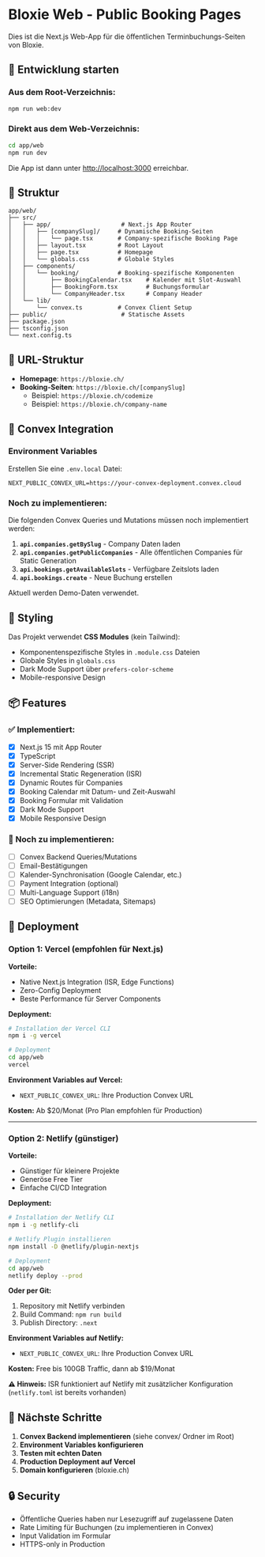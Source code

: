 # Bloxie Web - Public Booking Pages

Dies ist die Next.js Web-App für die öffentlichen Terminbuchungs-Seiten von Bloxie.

## 🚀 Entwicklung starten

### Aus dem Root-Verzeichnis:
```bash
npm run web:dev
```

### Direkt aus dem Web-Verzeichnis:
```bash
cd app/web
npm run dev
```

Die App ist dann unter [http://localhost:3000](http://localhost:3000) erreichbar.

## 📁 Struktur

```
app/web/
├── src/
│   ├── app/                    # Next.js App Router
│   │   ├── [companySlug]/     # Dynamische Booking-Seiten
│   │   │   └── page.tsx       # Company-spezifische Booking Page
│   │   ├── layout.tsx         # Root Layout
│   │   ├── page.tsx           # Homepage
│   │   └── globals.css        # Globale Styles
│   ├── components/
│   │   └── booking/           # Booking-spezifische Komponenten
│   │       ├── BookingCalendar.tsx    # Kalender mit Slot-Auswahl
│   │       ├── BookingForm.tsx        # Buchungsformular
│   │       └── CompanyHeader.tsx      # Company Header
│   └── lib/
│       └── convex.ts          # Convex Client Setup
├── public/                     # Statische Assets
├── package.json
├── tsconfig.json
└── next.config.ts
```

## 🔗 URL-Struktur

- **Homepage**: `https://bloxie.ch/`
- **Booking-Seiten**: `https://bloxie.ch/[companySlug]`
  - Beispiel: `https://bloxie.ch/codemize`
  - Beispiel: `https://bloxie.ch/company-name`

## 🔧 Convex Integration

### Environment Variables

Erstellen Sie eine `.env.local` Datei:

```env
NEXT_PUBLIC_CONVEX_URL=https://your-convex-deployment.convex.cloud
```

### Noch zu implementieren:

Die folgenden Convex Queries und Mutations müssen noch implementiert werden:

1. **`api.companies.getBySlug`** - Company Daten laden
2. **`api.companies.getPublicCompanies`** - Alle öffentlichen Companies für Static Generation
3. **`api.bookings.getAvailableSlots`** - Verfügbare Zeitslots laden
4. **`api.bookings.create`** - Neue Buchung erstellen

Aktuell werden Demo-Daten verwendet.

## 🎨 Styling

Das Projekt verwendet **CSS Modules** (kein Tailwind):

- Komponentenspezifische Styles in `.module.css` Dateien
- Globale Styles in `globals.css`
- Dark Mode Support über `prefers-color-scheme`
- Mobile-responsive Design

## 📦 Features

### ✅ Implementiert:
- [x] Next.js 15 mit App Router
- [x] TypeScript
- [x] Server-Side Rendering (SSR)
- [x] Incremental Static Regeneration (ISR)
- [x] Dynamic Routes für Companies
- [x] Booking Calendar mit Datum- und Zeit-Auswahl
- [x] Booking Formular mit Validation
- [x] Dark Mode Support
- [x] Mobile Responsive Design

### 🚧 Noch zu implementieren:
- [ ] Convex Backend Queries/Mutations
- [ ] Email-Bestätigungen
- [ ] Kalender-Synchronisation (Google Calendar, etc.)
- [ ] Payment Integration (optional)
- [ ] Multi-Language Support (i18n)
- [ ] SEO Optimierungen (Metadata, Sitemaps)

## 🚀 Deployment

### Option 1: Vercel (empfohlen für Next.js)

**Vorteile:**
- Native Next.js Integration (ISR, Edge Functions)
- Zero-Config Deployment
- Beste Performance für Server Components

**Deployment:**
```bash
# Installation der Vercel CLI
npm i -g vercel

# Deployment
cd app/web
vercel
```

**Environment Variables auf Vercel:**
- `NEXT_PUBLIC_CONVEX_URL`: Ihre Production Convex URL

**Kosten:** Ab $20/Monat (Pro Plan empfohlen für Production)

---

### Option 2: Netlify (günstiger)

**Vorteile:**
- Günstiger für kleinere Projekte
- Generöse Free Tier
- Einfache CI/CD Integration

**Deployment:**
```bash
# Installation der Netlify CLI
npm i -g netlify-cli

# Netlify Plugin installieren
npm install -D @netlify/plugin-nextjs

# Deployment
cd app/web
netlify deploy --prod
```

**Oder per Git:**
1. Repository mit Netlify verbinden
2. Build Command: `npm run build`
3. Publish Directory: `.next`

**Environment Variables auf Netlify:**
- `NEXT_PUBLIC_CONVEX_URL`: Ihre Production Convex URL

**Kosten:** Free bis 100GB Traffic, dann ab $19/Monat

**⚠️ Hinweis:** ISR funktioniert auf Netlify mit zusätzlicher Konfiguration (`netlify.toml` ist bereits vorhanden)

## 📝 Nächste Schritte

1. **Convex Backend implementieren** (siehe convex/ Ordner im Root)
2. **Environment Variables konfigurieren**
3. **Testen mit echten Daten**
4. **Production Deployment auf Vercel**
5. **Domain konfigurieren** (bloxie.ch)

## 🔒 Security

- Öffentliche Queries haben nur Lesezugriff auf zugelassene Daten
- Rate Limiting für Buchungen (zu implementieren in Convex)
- Input Validation im Formular
- HTTPS-only in Production

